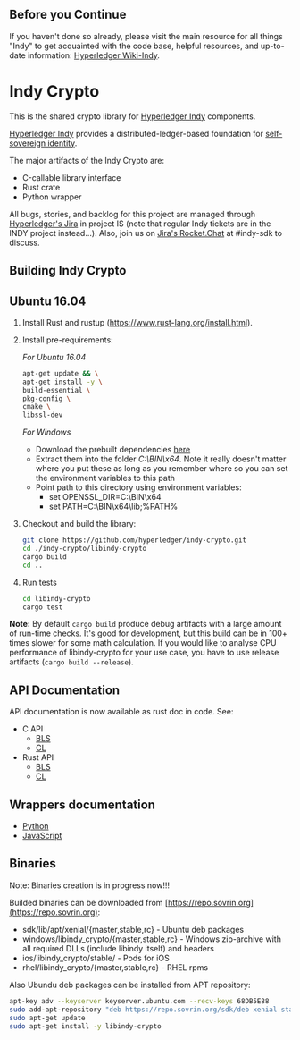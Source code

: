 ## Before you Continue



If you haven't done so already, please visit the main resource for all things "Indy" to get acquainted with the code base, helpful resources, and up-to-date information: [Hyperledger Wiki-Indy](https://wiki.hyperledger.org/projects/indy).

# Indy Crypto

This is the shared crypto library for [Hyperledger Indy](https://www.hyperledger.org/projects) components.

[Hyperledger Indy](https://www.hyperledger.org/projects) provides a distributed-ledger-based foundation for [self-sovereign identity](https://sovrin.org).

The major artifacts of the Indy Crypto are:

* С-callable library interface
* Rust сrate
* Python wrapper

All bugs, stories, and backlog for this project are managed through [Hyperledger's Jira](https://jira.hyperledger.org)
in project IS (note that regular Indy tickets are in the INDY project instead...). Also, join
us on [Jira's Rocket.Chat](chat.hyperledger.org) at #indy-sdk to discuss.

## Building Indy Crypto

## Ubuntu 16.04

1. Install Rust and rustup (https://www.rust-lang.org/install.html).
1. Install pre-requirements:

    *For Ubuntu 16.04*

    ```bash
    apt-get update && \
    apt-get install -y \
    build-essential \
    pkg-config \
    cmake \
    libssl-dev
    ```

    *For Windows*

    * Download the prebuilt dependencies [here](https://repo.sovrin.org/windows/libindy_crypto/deps/)
    * Extract them into the folder _C:\BIN\x64_. Note it really doesn't matter where you put these as long as you
      remember where so you can set the environment variables to this path
    * Point path to this directory using environment variables:
      * set OPENSSL_DIR=C:\BIN\x64
      * set PATH=C:\BIN\x64\lib;%PATH%

1. Checkout and build the library:

   ```bash
   git clone https://github.com/hyperledger/indy-crypto.git
   cd ./indy-crypto/libindy-crypto
   cargo build
   cd ..
   ```

1. Run tests

   ```bash
   cd libindy-crypto
   cargo test
   ```

**Note:**
By default `cargo build` produce debug artifacts with a large amount of run-time checks.
It's good for development, but this build can be in 100+ times slower for some math calculation.
If you would like to analyse CPU performance of libindy-crypto for your use case, you have to use release artifacts (`cargo build --release`).

## API Documentation

API documentation is now available as rust doc in code. See:

* C API
  * [BLS](libindy-crypto/src/ffi/bls.rs)
  * [CL](libindy-crypto/src/ffi/cl)
* Rust API
  * [BLS](libindy-crypto/src/bls/mod.rs)
  * [CL](libindy-crypto/src/cl)

## Wrappers documentation

* [Python](wrappers/python/README.md)
* [JavaScript](wrappers/javascript/README.md)

## Binaries

Note: Binaries creation is in progress now!!!

Builded binaries can be downloaded from [https://repo.sovrin.org](https://repo.sovrin.org):

* sdk/lib/apt/xenial/{master,stable,rc} - Ubuntu deb packages
* windows/libindy_crypto/{master,stable,rc} - Windows zip-archive with all required DLLs (include libindy itself) and headers
* ios/libindy_crypto/stable/ - Pods for iOS
* rhel/libindy_crypto/{master,stable,rc} - RHEL rpms

Also Ubundu deb packages can be installed from APT repository:

```bash
apt-key adv --keyserver keyserver.ubuntu.com --recv-keys 68DB5E88
sudo add-apt-repository "deb https://repo.sovrin.org/sdk/deb xenial stable"
sudo apt-get update
sudo apt-get install -y libindy-crypto
```
